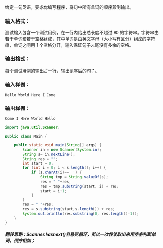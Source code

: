 给定一句英语，要求你编写程序，将句中所有单词的顺序颠倒输出。

### 输入格式：

测试输入包含一个测试用例，在一行内给出总长度不超过 80 的字符串。字符串由若干单词和若干空格组成，其中单词是由英文字母（大小写有区分）组成的字符串，单词之间用 1 个空格分开，输入保证句子末尾没有多余的空格。

### 输出格式：

每个测试用例的输出占一行，输出倒序后的句子。

### 输入样例：

```in
Hello World Here I Come
```

### 输出样例：

```out
Come I Here World Hello
```

```java
import java.util.Scanner;

public class Main {

	public static void main(String[] args) {
		Scanner in = new Scanner(System.in);
		String s= in.nextLine();
		String res = "";		
		int start = 0;
		for (int i = 0; i < s.length(); i++) {
			if (s.charAt(i)==' ') {
				String tmp = String.valueOf(s);
				res = " "+res;
				res = tmp.substring(start, i) + res;
				start = i+1;
			}
		}
		res = " "+res;
		res = s.substring(start,s.length()) + res;	
		System.out.println(res.substring(0, res.length()-1));			
	}
}
```

##### 翻转思路：Scanner.hasnext()容易死循环，所以一次性读取出来用空格判断单词，倒序相加；
